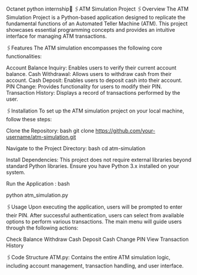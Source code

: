 Octanet python internship🔖
🖇️ATM Simulation Project
🖇️Overview
The ATM Simulation Project is a Python-based application designed to replicate the fundamental functions of an Automated Teller Machine (ATM). This project showcases essential programming concepts and provides an intuitive interface for managing ATM transactions.

🖇️Features
The ATM simulation encompasses the following core functionalities:

Account Balance Inquiry: Enables users to verify their current account balance.
Cash Withdrawal: Allows users to withdraw cash from their account.
Cash Deposit: Enables users to deposit cash into their account.
PIN Change: Provides functionality for users to modify their PIN.
Transaction History: Displays a record of transactions performed by the user.

🖇️Installation
To set up the ATM simulation project on your local machine, follow these steps:

Clone the Repository: bash
   git clone https://github.com/your-username/atm-simulation.git

Navigate to the Project Directory: bash
   cd atm-simulation

Install Dependencies: This project does not require external libraries beyond standard Python libraries. Ensure you have Python 3.x installed on your system.

Run the Application : bash

   python atm_simulation.py

🖇️Usage
Upon executing the application, users will be prompted to enter their PIN. After successful authentication, users can select from available options to perform various transactions. The main menu will guide users through the following actions:

Check Balance
Withdraw Cash
Deposit Cash
Change PIN
View Transaction History

🖇️Code Structure
ATM.py: Contains the entire ATM simulation logic, including account management, transaction handling, and user interface.
